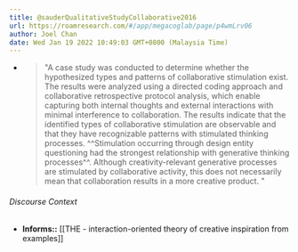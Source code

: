 ```yaml
---
title: @sauderQualitativeStudyCollaborative2016
url: https://roamresearch.com/#/app/megacoglab/page/p4wmLrv06
author: Joel Chan
date: Wed Jan 19 2022 10:49:03 GMT+0800 (Malaysia Time)
---
```


- > "A case study was conducted to determine whether the hypothesized types and patterns of collaborative stimulation exist. The results were analyzed using a directed coding approach and collaborative retrospective protocol analysis, which enable capturing both internal thoughts and external interactions with minimal interference to collaboration. The results indicate that the identified types of collaborative stimulation are observable and that they have recognizable patterns with stimulated thinking processes. ^^Stimulation occurring through design entity questioning had the strongest relationship with generative thinking processes^^. Although creativity-relevant generative processes are stimulated by collaborative activity, this does not necessarily mean that collaboration results in a more creative product. "

###### Discourse Context

- **Informs::** [[THE - interaction-oriented theory of creative inspiration from examples]]

